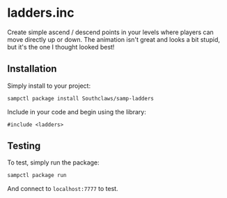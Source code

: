 # ladders.inc

Create simple ascend / descend points in your levels where players can move directly up or down. The animation isn't great and looks a bit stupid, but it's the one I thought looked best!

## Installation

Simply install to your project:

```bash
sampctl package install Southclaws/samp-ladders
```

Include in your code and begin using the library:

```pawn
#include <ladders>
```

## Testing

To test, simply run the package:

```bash
sampctl package run
```

And connect to `localhost:7777` to test.
